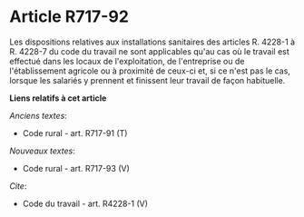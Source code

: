 # Article R717-92

Les dispositions relatives aux installations sanitaires des articles R. 4228-1 à R. 4228-7 du code du travail ne sont
applicables qu'au cas où le travail est effectué dans les locaux de l'exploitation, de l'entreprise ou de l'établissement
agricole ou à proximité de ceux-ci et, si ce n'est pas le cas, lorsque les salariés y prennent et finissent leur travail de
façon habituelle.

**Liens relatifs à cet article**

_Anciens textes_:

  - Code rural - art. R717-91 (T)

_Nouveaux textes_:

  - Code rural - art. R717-93 (V)

_Cite_:

  - Code du travail - art. R4228-1 (V)
